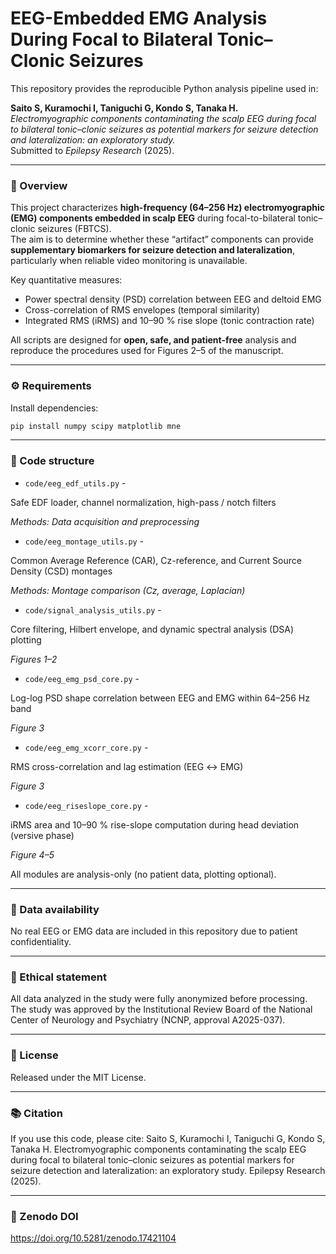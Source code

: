# EEG-Embedded EMG Analysis During Focal to Bilateral Tonic–Clonic Seizures

This repository provides the reproducible Python analysis pipeline used in:

**Saito S, Kuramochi I, Taniguchi G, Kondo S, Tanaka H.**  
*Electromyographic components contaminating the scalp EEG during focal to bilateral tonic–clonic seizures as potential markers for seizure detection and lateralization: an exploratory study.*  
Submitted to *Epilepsy Research* (2025).

---

### 🧠 Overview
This project characterizes **high-frequency (64–256 Hz) electromyographic (EMG) components embedded in scalp EEG** during focal-to-bilateral tonic–clonic seizures (FBTCS).  
The aim is to determine whether these “artifact” components can provide **supplementary biomarkers for seizure detection and lateralization**, particularly when reliable video monitoring is unavailable.

Key quantitative measures:
- Power spectral density (PSD) correlation between EEG and deltoid EMG  
- Cross-correlation of RMS envelopes (temporal similarity)  
- Integrated RMS (iRMS) and 10–90 % rise slope (tonic contraction rate)

All scripts are designed for **open, safe, and patient-free** analysis and reproduce the procedures used for Figures 2–5 of the manuscript.

---

### ⚙️ Requirements
Install dependencies:
```bash
pip install numpy scipy matplotlib mne
```

---

### 🧩 Code structure

- `code/eeg_edf_utils.py`	-

Safe EDF loader, channel normalization, high-pass / notch filters

*Methods: Data acquisition and preprocessing*

- `code/eeg_montage_utils.py` -

Common Average Reference (CAR), Cz-reference, and Current Source Density (CSD) montages

*Methods: Montage comparison (Cz, average, Laplacian)*

- `code/signal_analysis_utils.py`	-

Core filtering, Hilbert envelope, and dynamic spectral analysis (DSA) plotting

*Figures 1–2*

- `code/eeg_emg_psd_core.py` -

Log-log PSD shape correlation between EEG and EMG within 64–256 Hz band

*Figure 3*

- `code/eeg_emg_xcorr_core.py` -

RMS cross-correlation and lag estimation (EEG ↔ EMG)

*Figure 3*

- `code/eeg_riseslope_core.py` -

iRMS area and 10–90 % rise-slope computation during head deviation (versive phase)

*Figure 4–5*

All modules are analysis-only (no patient data, plotting optional).

---

### 📂 Data availability

No real EEG or EMG data are included in this repository due to patient confidentiality.

---

### 🧾 Ethical statement

All data analyzed in the study were fully anonymized before processing.
The study was approved by the Institutional Review Board of the National Center of Neurology and Psychiatry (NCNP, approval A2025-037).

---

### 📜 License

Released under the MIT License.

---

### 📚 Citation

If you use this code, please cite:
Saito S, Kuramochi I, Taniguchi G, Kondo S, Tanaka H.
Electromyographic components contaminating the scalp EEG during focal to bilateral tonic–clonic seizures as potential markers for seizure detection and lateralization: an exploratory study.
Epilepsy Research (2025).

---

### 📘 Zenodo DOI

https://doi.org/10.5281/zenodo.17421104
